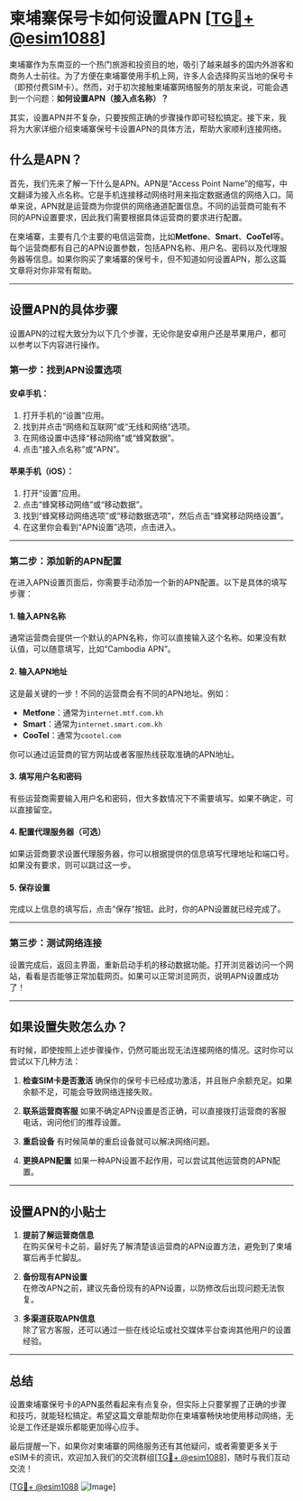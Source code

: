 # 柬埔寨保号卡如何设置APN [[TG💪+ @esim1088](https://t.me/s/esim1088)]

柬埔寨作为东南亚的一个热门旅游和投资目的地，吸引了越来越多的国内外游客和商务人士前往。为了方便在柬埔寨使用手机上网，许多人会选择购买当地的保号卡（即预付费SIM卡）。然而，对于初次接触柬埔寨网络服务的朋友来说，可能会遇到一个问题：**如何设置APN（接入点名称）？**

其实，设置APN并不复杂，只要按照正确的步骤操作即可轻松搞定。接下来，我将为大家详细介绍柬埔寨保号卡设置APN的具体方法，帮助大家顺利连接网络。

## 什么是APN？

首先，我们先来了解一下什么是APN。APN是“Access Point Name”的缩写，中文翻译为接入点名称。它是手机连接移动网络时用来指定数据通信的网络入口。简单来说，APN就是运营商为你提供的网络通道配置信息。不同的运营商可能有不同的APN设置要求，因此我们需要根据具体运营商的要求进行配置。

在柬埔寨，主要有几个主要的电信运营商，比如**Metfone**、**Smart**、**CooTel**等。每个运营商都有自己的APN设置参数，包括APN名称、用户名、密码以及代理服务器等信息。如果你购买了柬埔寨的保号卡，但不知道如何设置APN，那么这篇文章将对你非常有帮助。

---

## 设置APN的具体步骤

设置APN的过程大致分为以下几个步骤，无论你是安卓用户还是苹果用户，都可以参考以下内容进行操作。

### **第一步：找到APN设置选项**

#### 安卓手机：
1. 打开手机的“设置”应用。
2. 找到并点击“网络和互联网”或“无线和网络”选项。
3. 在网络设置中选择“移动网络”或“蜂窝数据”。
4. 点击“接入点名称”或“APN”。

#### 苹果手机（iOS）：
1. 打开“设置”应用。
2. 点击“蜂窝移动网络”或“移动数据”。
3. 找到“蜂窝移动网络选项”或“移动数据选项”，然后点击“蜂窝移动网络设置”。
4. 在这里你会看到“APN设置”选项，点击进入。

---

### **第二步：添加新的APN配置**

在进入APN设置页面后，你需要手动添加一个新的APN配置。以下是具体的填写步骤：

#### 1. 输入APN名称
通常运营商会提供一个默认的APN名称，你可以直接输入这个名称。如果没有默认值，可以随意填写，比如“Cambodia APN”。

#### 2. 输入APN地址
这是最关键的一步！不同的运营商会有不同的APN地址。例如：
- **Metfone**：通常为`internet.mtf.com.kh`
- **Smart**：通常为`internet.smart.com.kh`
- **CooTel**：通常为`cootel.com`

你可以通过运营商的官方网站或者客服热线获取准确的APN地址。

#### 3. 填写用户名和密码
有些运营商需要输入用户名和密码，但大多数情况下不需要填写。如果不确定，可以直接留空。

#### 4. 配置代理服务器（可选）
如果运营商要求设置代理服务器，你可以根据提供的信息填写代理地址和端口号。如果没有要求，则可以跳过这一步。

#### 5. 保存设置
完成以上信息的填写后，点击“保存”按钮。此时，你的APN设置就已经完成了。

---

### **第三步：测试网络连接**

设置完成后，返回主界面，重新启动手机的移动数据功能。打开浏览器访问一个网站，看看是否能够正常加载网页。如果可以正常浏览网页，说明APN设置成功了！

---

## 如果设置失败怎么办？

有时候，即使按照上述步骤操作，仍然可能出现无法连接网络的情况。这时你可以尝试以下几种方法：

1. **检查SIM卡是否激活**
   确保你的保号卡已经成功激活，并且账户余额充足。如果余额不足，可能会导致网络连接失败。

2. **联系运营商客服**
   如果不确定APN设置是否正确，可以直接拨打运营商的客服电话，询问他们的推荐设置。

3. **重启设备**
   有时候简单的重启设备就可以解决网络问题。

4. **更换APN配置**
   如果一种APN设置不起作用，可以尝试其他运营商的APN配置。

---

## 设置APN的小贴士

1. **提前了解运营商信息**  
   在购买保号卡之前，最好先了解清楚该运营商的APN设置方法，避免到了柬埔寨后再手忙脚乱。

2. **备份现有APN设置**  
   在修改APN之前，建议先备份现有的APN设置，以防修改后出现问题无法恢复。

3. **多渠道获取APN信息**  
   除了官方客服，还可以通过一些在线论坛或社交媒体平台查询其他用户的设置经验。

---

## 总结

设置柬埔寨保号卡的APN虽然看起来有点复杂，但实际上只要掌握了正确的步骤和技巧，就能轻松搞定。希望这篇文章能帮助你在柬埔寨畅快地使用移动网络，无论是工作还是娱乐都能更加得心应手。

最后提醒一下，如果你对柬埔寨的网络服务还有其他疑问，或者需要更多关于eSIM卡的资讯，欢迎加入我们的交流群组[[TG💪+ @esim1088](https://t.me/s/esim1088)]，随时与我们互动交流！

[[TG💪+ @esim1088](https://t.me/s/esim1088) ![Image](https://i.postimg.cc/4NQfJmqS/Snipaste-2025-05-13-00-14-12.png)]
